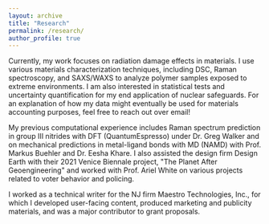 ```yaml
---
layout: archive
title: "Research"
permalink: /research/
author_profile: true
---
```


Currently, my work focuses on radiation damage effects in materials. I use various materials characterization techniques, including DSC, Raman spectroscopy, and SAXS/WAXS to analyze polymer samples exposed to extreme environments. I am also interested in statistical tests and uncertainty quantification for my end application of nuclear safeguards. For an explanation of how my data might eventually be used for materials accounting purposes, feel free to reach out over email!

My previous computational experience includes Raman spectrum prediction in group III nitrides with DFT (QuantumEspresso) under Dr. Greg Walker and on mechanical predictions in metal-ligand bonds with MD (NAMD) with Prof. Markus Buehler and Dr. Eesha Khare. I also assisted the design firm Design Earth with their 2021 Venice Biennale project, "The Planet After Geoengineering" and worked with Prof. Ariel White on various projects related to voter behavior and policing.

I worked as a technical writer for the NJ firm Maestro Technologies, Inc., for which I developed user-facing content, produced marketing and publicity materials, and was a major contributor to grant proposals.
